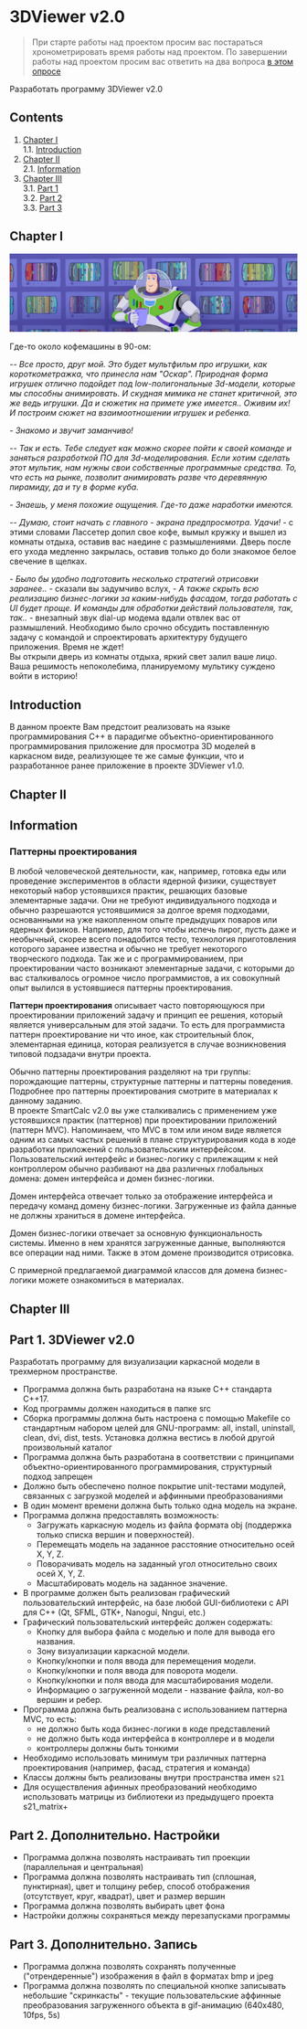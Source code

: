 # 3DViewer v2.0

> При старте работы над проектом просим вас постараться хронометрировать время работы над проектом.
> По завершении работы над проектом просим вас ответить на два вопроса [в этом опросе](https://forms.gle/u5xgN2MfJUcY1soP8)

Разработать программу 3DViewer v2.0


## Contents

1. [Chapter I](#chapter-i) \
    1.1. [Introduction](#introduction)
2. [Chapter II](#chapter-ii) \
    2.1. [Information](#information)
3. [Chapter III](#chapter-iii) \
    3.1. [Part 1](#part-1-3dviewer-v20) \
    3.2. [Part 2](#part-2-дополнительно-настройки) \
    3.3. [Part 3](#part-3-дополнительно-запись) 


## Chapter I

![3dviewer2.0](misc/images/3dviewer2.0.PNG)

Где-то около кофемашины в 90-ом:

*-- Все просто, друг мой. Это будет мультфильм про игрушки, как короткометражка, что принесла нам "Оскар". Природная форма игрушек отлично подойдет под low-полигональные 3d-модели, которые мы способны анимировать. И скудная мимика не станет критичной, это же ведь игрушки. Да и сюжетик на примете уже имеется.. Оживим их! И построим сюжет на взаимоотношении игрушек и ребенка.*

*- Знакомо и звучит заманчиво!*

*-- Так и есть. Тебе следует как можно скорее пойти к своей команде и заняться разработкой ПО для 3d-моделирования. Если хотим сделать этот мультик, нам нужны свои собственные программные средства. То, что есть на рынке, позволит анимировать разве что деревянную пирамиду, да и ту в форме куба.*

*- Знаешь, у меня похожие ощущения. Где-то даже наработки имеются.*

*-- Думаю, стоит начать с главного - экрана предпросмотра. Удачи!* - с этими словами Лассетер допил свое кофе, вымыл кружку и вышел из комнаты отдыха, оставив вас наедине с размышлениями. Дверь после его ухода медленно закрылась, оставив только до боли знакомое белое свечение в щелках.

*- Было бы удобно подготовить несколько стратегий отрисовки заранее..* - сказали вы задумчиво вслух, - *А также скрыть всю реализацию бизнес-логики за каким-нибудь фасадом, тогда работать с UI будет проще. И команды для обработки действий пользователя, так, так..* - внезапный звук dial-up модема вдали отвлек вас от размышлений. Необходимо было срочно обсудить поставленную задачу с командой и спроектировать архитектуру будущего приложения. Время не ждет! \
Вы открыли дверь из комнаты отдыха, яркий свет залил ваше лицо. Ваша решимость непоколебима, планируемому мультику суждено войти в историю!

## Introduction

В данном проекте Вам предстоит реализовать на языке программирования С++ в парадигме объектно-ориентированного программирования приложение для просмотра 3D моделей в каркасном виде, реализующее те же самые функции, что и разработанное ранее приложение в проекте 3DViewer v1.0.


## Chapter II

## Information

### Паттерны проектирования

В любой человеческой деятельности, как, например, готовка еды или проведение экспериментов в области ядерной физики, существует некоторый набор устоявшихся практик, решающих базовые элементарные задачи. Они не требуют индивидуального подхода и обычно разрешаются устоявшимися за долгое время подходами, основанными на уже накопленном опыте предыдущих поваров или ядерных физиков. Например, для того чтобы испечь пирог, пусть даже и необычный, скорее всего понадобится тесто, технология приготовления которого заранее известна и обычно не требует некоторого творческого подхода. Так же и с программированием, при проектировании часто возникают элементарные задачи, с которыми до вас сталкивалось огромное число программистов, а их совокупный опыт вылился в устоявшиеся паттерны проектирования.

**Паттерн проектирования** описывает часто повторяющуюся при проектировании приложений задачу и принцип ее решения, который является универсальным для этой задачи. То есть для программиста паттерн проектирование ни что иное, как строительный блок, элементарная единица, которая реализуется в случае возникновения типовой подзадачи внутри проекта.

Обычно паттерны проектирования разделяют на три группы: порождающие паттерны, структурные паттерны и паттерны поведения. Подробнее про паттерны проектирования смотрите в материалах к данному заданию. \
В проекте SmartCalc v2.0 вы уже сталкивались с применением уже устоявшихся практик (паттернов) при проектировании приложений (паттерн MVC). Напоминаем, что MVC в том или ином виде является одним из самых частых решений в плане структурирования кода в ходе разработки приложений с пользовательским интерфейсом. Пользовательский интерфейс и бизнес-логику с прилежащим к ней контроллером обычно разбивают на два различных глобальных домена: домен интерфейса и домен бизнес-логики.

Домен интерфейса отвечает только за отображение интерфейса и передачу команд домену бизнес-логики. Загруженные из файла данные не должны храниться в домене интерфейса.

Домен бизнес-логики отвечает за основную функциональность системы. Именно в нем хранятся загруженные данные, выполняются все операции над ними. Также в этом домене производится отрисовка.

С примерной предлагаемой диаграммой классов для домена бизнес-логики можете ознакомиться в материалах.


## Chapter III

## Part 1. 3DViewer v2.0

Разработать программу для визуализации каркасной модели в трехмерном пространстве.

- Программа должна быть разработана на языке C++ стандарта C++17. 
- Код программы должен находиться в папке src 
- Сборка программы должна быть настроена с помощью Makefile со стандартным набором целей для GNU-программ: all, install, uninstall, clean, dvi, dist, tests. Установка должна вестись в любой другой произвольный каталог 
- Программа должна быть разработана в соответствии с принципами объектно-ориентированного программирования, структурный подход запрещен
- Должно быть обеспечено полное покрытие unit-тестами модулей, связанных с загрузкой моделей и аффинными преобразованиями
- В один момент времени должна быть только одна модель на экране.
- Программа должна предоставлять возможность:
    - Загружать каркасную модель из файла формата obj (поддержка только списка вершин и поверхностей).
    - Перемещать модель на заданное расстояние относительно осей X, Y, Z.
    - Поворачивать модель на заданный угол относительно своих осей X, Y, Z.
    - Масштабировать модель на заданное значение.
- В программе должен быть реализован графический пользовательский интерфейс, на базе любой GUI-библиотеки с API для C++ (Qt, SFML, GTK+, Nanogui, Nngui, etc.)
- Графический пользовательский интерфейс должен содержать:
    - Кнопку для выбора файла с моделью и поле для вывода его названия.
    - Зону визуализации каркасной модели.
    - Кнопку/кнопки и поля ввода для перемещения модели. 
    - Кнопку/кнопки и поля ввода для поворота модели. 
    - Кнопку/кнопки и поля ввода для масштабирования модели.  
    - Информацию о загруженной модели - название файла, кол-во вершин и ребер.
- Программа должна быть реализована с использованием паттерна MVC, то есть:
    - не должно быть кода бизнес-логики в коде представлений
    - не должно быть кода интерфейса в контроллере и в модели
    - контроллеры должны быть тонкими
- Необходимо использовать минимум три различных паттерна проектирования (например, фасад, стратегия и команда)
- Классы должны быть реализованы внутри пространства имен `s21`
- Для осуществления афинных преобразований необходимо использовать матрицы из библиотеки из предыдущего проекта s21_matrix+

## Part 2. Дополнительно. Настройки

- Программа должна позволять настраивать тип проекции (параллельная и центральная)
- Программа должна позволять настраивать тип (сплошная, пунктирная), цвет и толщину ребер, способ отображения (отсутствует, круг, квадрат), цвет и размер вершин
- Программа должна позволять выбирать цвет фона
- Настройки должны сохраняться между перезапусками программы

## Part 3. Дополнительно. Запись
 
- Программа должна позволять сохранять полученные ("отрендеренные") изображения в файл в форматах bmp и jpeg
- Программа должна позволять по специальной кнопке записывать небольшие "скринкасты" - текущие пользовательские аффинные преобразования загруженного объекта в gif-анимацию (640x480, 10fps, 5s)
